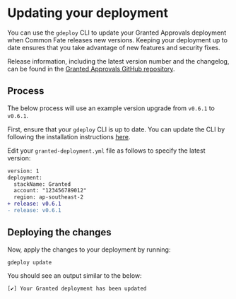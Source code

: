 # Updating your deployment

You can use the `gdeploy` CLI to update your Granted Approvals deployment when Common Fate releases new versions. Keeping your deployment up to date ensures that you take advantage of new features and security fixes.

Release information, including the latest version number and the changelog, can be found in the [Granted Approvals GitHub repository](https://github.com/common-fate/granted-approvals/releases).

## Process

The below process will use an example version upgrade from `v0.6.1` to `v0.6.1`.

First, ensure that your `gdeploy` CLI is up to date. You can update the CLI by following the installation instructions [here](/granted-approvals/deploying-granted/setup).

Edit your `granted-deployment.yml` file as follows to specify the latest version:

```diff
version: 1
deployment:
  stackName: Granted
  account: "123456789012"
  region: ap-southeast-2
+ release: v0.6.1
- release: v0.6.1
```

## Deploying the changes

Now, apply the changes to your deployment by running:

```
gdeploy update
```

You should see an output similar to the below:

```
[✔] Your Granted deployment has been updated
```
